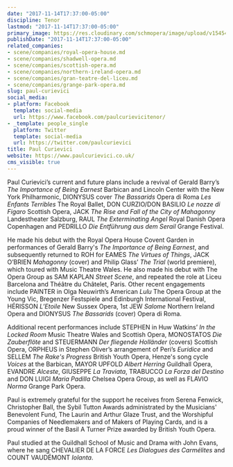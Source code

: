 ```yaml
---
date: "2017-11-14T17:37:00-05:00"
discipline: Tenor
lastmod: "2017-11-14T17:37:00-05:00"
primary_image: https://res.cloudinary.com/schmopera/image/upload/v1545409169/media/webhook-uploads/1510699010683/017_Paul_Curievici017%2520low%2520res%2520website.jpg.jpg
publishDate: "2017-11-14T17:37:00-05:00"
related_companies:
- scene/companies/royal-opera-house.md
- scene/companies/shadwell-opera.md
- scene/companies/scottish-opera.md
- scene/companies/northern-ireland-opera.md
- scene/companies/gran-teatre-del-liceu.md
- scene/companies/grange-park-opera.md
slug: paul-curievici
social_media:
- platform: Facebook
  template: social-media
  url: https://www.facebook.com/paulcurievicitenor/
- _template: people_single
  platform: Twitter
  template: social-media
  url: https://twitter.com/paulcurievici
title: Paul Curievici
website: https://www.paulcurievici.co.uk/
cms_visible: true
---
```


Paul Curievici’s current and future plans include a revival of Gerald Barry’s *The Importance of Being Earnest* Barbican and Lincoln Center with the New York Philharmonic, DIONYSUS cover *The Bassarids* Opera di Roma *Les Enfants Terribles* The Royal Ballet,  DON CURZIO/DON BASILIO *Le nozze di Figaro* Scottish Opera,  JACK *The Rise and Fall of the City of Mahagonny* Landestheater Salzburg,  RAUL *The Exterminating Angel* Royal Danish Opera Copenhagen and PEDRILLO *Die Entführung aus dem Serail* Grange Festival.

He made his debut with the Royal Opera House Covent Garden in performances of Gerald Barry's *The Importance of Being Earnest*, and subsequently returned to ROH for EAMES *The Virtues of Things*, JACK O’BRIEN *Mahagonny* (cover) and Philip Glass’ *The Trial* (world premiere), which toured with Music Theatre Wales.  He also made his debut with The Opera Group as SAM KAPLAN *Street Scene*, and repeated the role at Liceu Barcelona and Théâtre du Châtelet, Paris. Other recent engagements include PAINTER in Olga Neuwirth’s American *Lulu* The Opera Group at the Young Vic, Bregenzer Festspiele and Edinburgh International Festival, HÉRISSON *L’Etoile* New Sussex Opera, 1st JEW *Salome* Northern Ireland Opera and DIONYSUS *The Bassarids* (cover) Opera di Roma.

Additional recent performances include STEPHEN in Huw Watkins’ *In the Locked Room* Music Theatre Wales and Scottish Opera, MONOSTATOS *Die Zauberflöte* and STEUERMANN *Der fliegende Holländer* (covers) Scottish Opera, ORPHEUS in Stephen Oliver’s arrangement of Peri’s *Euridice* and SELLEM *The Rake's Progress* British Youth Opera, Henze's song cycle *Voices* at the Barbican, MAYOR UPFOLD *Albert Herring* Guildhall Opera, EVANDRE *Alceste*, GIUSEPPE *La Traviata*, TRABUCCO *La Forza del Destino* and DON LUIGI *Maria Padilla* Chelsea Opera Group, as well as FLAVIO *Norma* Grange Park Opera.

Paul is extremely grateful for the support he receives from Serena Fenwick, Christopher Ball, the Sybil Tutton Awards administrated by the Musicians' Benevolent Fund, The Laurin and Arthur Glaze Trust, and the Worshipful Companies of Needlemakers and of Makers of Playing Cards, and is a proud winner of the Basil A Turner Prize awarded by British Youth Opera.

Paul studied at the Guildhall School of Music and Drama with John Evans, where he sang CHEVALIER DE LA FORCE *Les Dialogues des Carmélites* and COUNT VAUDÉMONT *Iolanta*.

